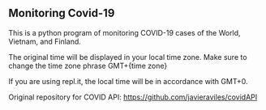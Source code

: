 ## Monitoring Covid-19

This is a python program of monitoring COVID-19 cases of the World, Vietnam, and Finland.

The original time will be displayed in your local time zone. Make sure to change the time zone phrase GMT+{time zone}

If you are using repl.it, the local time will be in accordance with GMT+0.

Original repository for COVID API:
https://github.com/javieraviles/covidAPI